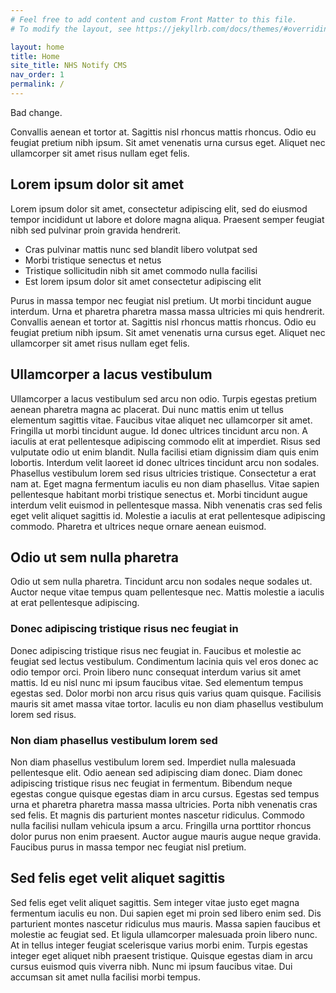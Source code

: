 ```yaml
---
# Feel free to add content and custom Front Matter to this file.
# To modify the layout, see https://jekyllrb.com/docs/themes/#overriding-theme-defaults

layout: home
title: Home
site_title: NHS Notify CMS
nav_order: 1
permalink: /
---
```


Bad change.

Convallis aenean et tortor at. Sagittis nisl rhoncus mattis rhoncus. Odio eu feugiat pretium nibh ipsum. Sit amet venenatis urna cursus eget. Aliquet nec ullamcorper sit amet risus nullam eget felis.

## Lorem ipsum dolor sit amet

Lorem ipsum dolor sit amet, consectetur adipiscing elit, sed do eiusmod tempor incididunt ut labore et dolore magna aliqua. Praesent semper feugiat nibh sed pulvinar proin gravida hendrerit.

- Cras pulvinar mattis nunc sed blandit libero volutpat sed
- Morbi tristique senectus et netus
- Tristique sollicitudin nibh sit amet commodo nulla facilisi
- Est lorem ipsum dolor sit amet consectetur adipiscing elit

Purus in massa tempor nec feugiat nisl pretium. Ut morbi tincidunt augue interdum. Urna et pharetra pharetra massa massa ultricies mi quis hendrerit. Convallis aenean et tortor at. Sagittis nisl rhoncus mattis rhoncus. Odio eu feugiat pretium nibh ipsum. Sit amet venenatis urna cursus eget. Aliquet nec ullamcorper sit amet risus nullam eget felis.

## Ullamcorper a lacus vestibulum

Ullamcorper a lacus vestibulum sed arcu non odio. Turpis egestas pretium aenean pharetra magna ac placerat. Dui nunc mattis enim ut tellus elementum sagittis vitae. Faucibus vitae aliquet nec ullamcorper sit amet. Fringilla ut morbi tincidunt augue. Id donec ultrices tincidunt arcu non. A iaculis at erat pellentesque adipiscing commodo elit at imperdiet. Risus sed vulputate odio ut enim blandit. Nulla facilisi etiam dignissim diam quis enim lobortis. Interdum velit laoreet id donec ultrices tincidunt arcu non sodales. Phasellus vestibulum lorem sed risus ultricies tristique. Consectetur a erat nam at. Eget magna fermentum iaculis eu non diam phasellus. Vitae sapien pellentesque habitant morbi tristique senectus et. Morbi tincidunt augue interdum velit euismod in pellentesque massa. Nibh venenatis cras sed felis eget velit aliquet sagittis id. Molestie a iaculis at erat pellentesque adipiscing commodo. Pharetra et ultrices neque ornare aenean euismod.

## Odio ut sem nulla pharetra

Odio ut sem nulla pharetra. Tincidunt arcu non sodales neque sodales ut. Auctor neque vitae tempus quam pellentesque nec. Mattis molestie a iaculis at erat pellentesque adipiscing.

### Donec adipiscing tristique risus nec feugiat in

Donec adipiscing tristique risus nec feugiat in. Faucibus et molestie ac feugiat sed lectus vestibulum. Condimentum lacinia quis vel eros donec ac odio tempor orci. Proin libero nunc consequat interdum varius sit amet mattis. Id eu nisl nunc mi ipsum faucibus vitae. Sed elementum tempus egestas sed. Dolor morbi non arcu risus quis varius quam quisque. Facilisis mauris sit amet massa vitae tortor. Iaculis eu non diam phasellus vestibulum lorem sed risus.

### Non diam phasellus vestibulum lorem sed

Non diam phasellus vestibulum lorem sed. Imperdiet nulla malesuada pellentesque elit. Odio aenean sed adipiscing diam donec. Diam donec adipiscing tristique risus nec feugiat in fermentum. Bibendum neque egestas congue quisque egestas diam in arcu cursus. Egestas sed tempus urna et pharetra pharetra massa massa ultricies. Porta nibh venenatis cras sed felis. Et magnis dis parturient montes nascetur ridiculus. Commodo nulla facilisi nullam vehicula ipsum a arcu. Fringilla urna porttitor rhoncus dolor purus non enim praesent. Auctor augue mauris augue neque gravida. Faucibus purus in massa tempor nec feugiat nisl pretium.

## Sed felis eget velit aliquet sagittis

Sed felis eget velit aliquet sagittis. Sem integer vitae justo eget magna fermentum iaculis eu non. Dui sapien eget mi proin sed libero enim sed. Dis parturient montes nascetur ridiculus mus mauris. Massa sapien faucibus et molestie ac feugiat sed. Et ligula ullamcorper malesuada proin libero nunc. At in tellus integer feugiat scelerisque varius morbi enim. Turpis egestas integer eget aliquet nibh praesent tristique. Quisque egestas diam in arcu cursus euismod quis viverra nibh. Nunc mi ipsum faucibus vitae. Dui accumsan sit amet nulla facilisi morbi tempus.
